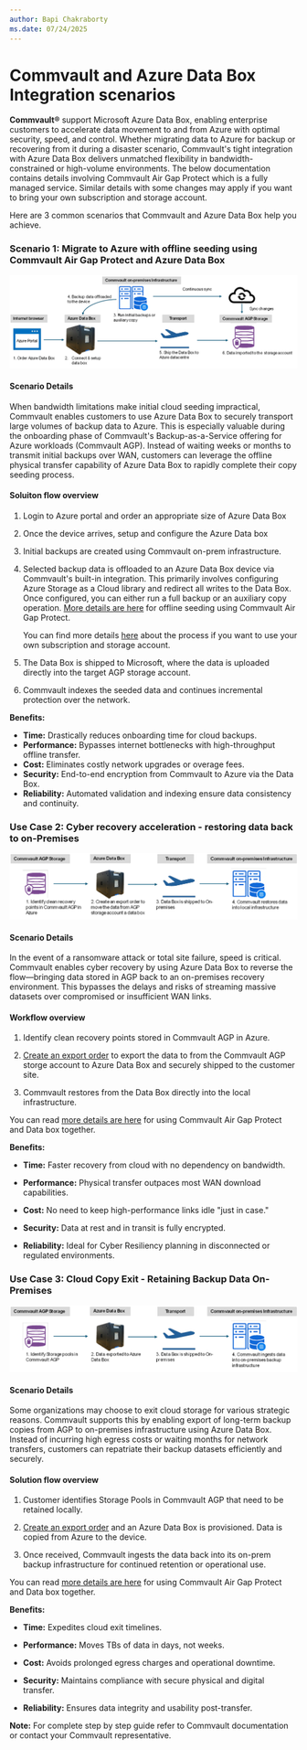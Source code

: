 ```yaml
---
author: Bapi Chakraborty
ms.date: 07/24/2025
---
```


# Commvault and Azure Data Box Integration scenarios

**Commvault®** support Microsoft Azure Data Box, enabling enterprise customers to accelerate data movement to and from Azure with optimal security, speed, and control. Whether migrating data to Azure for backup or recovering from it during a disaster scenario, Commvault's tight integration with Azure Data Box delivers unmatched flexibility in bandwidth-constrained or high-volume environments. The below documentation contains details involving Commvault Air Gap Protect which is a fully managed service. Similar details with some changes may apply if you want to bring your own subscription and storage account.

 Here are 3 common scenarios that Commvault and Azure Data Box help you achieve.

### Scenario 1: Migrate to Azure with offline seeding using Commvault Air Gap Protect and Azure Data Box

![A diagram workflow of Migration to Azure storage with Commvault and Azure Data Box.](media/data-box-migrate-with-isv/migrate-commvault-databox-case1.png)

#### Scenario Details

When bandwidth limitations make initial cloud seeding impractical, Commvault enables customers to use Azure Data Box to securely transport large volumes of backup data to Azure. This is especially valuable during the onboarding phase of Commvault's Backup-as-a-Service offering for Azure workloads (Commvault AGP). Instead of waiting weeks or months to transmit initial backups over WAN, customers can leverage the offline physical transfer capability of Azure Data Box to rapidly complete their copy seeding process.

#### Soluiton flow overview

1. Login to Azure portal and order an appropriate size of Azure Data Box

2. Once the device arrives, setup and configure the Azure Data box

3. Initial backups are created using Commvault on-prem infrastructure.

4. Selected backup data is offloaded to an Azure Data Box device via Commvault's built-in integration. This primarily involves configuring Azure Storage as a Cloud library and redirect all writes to the Data Box. Once configured, you can either run a full backup or an auxiliary copy operation. [More details are here](https://documentation.commvault.com/2024e/essential/seeding_air_gap_protect.html) for offline seeding using Commvault Air Gap Protect.  
  
    You can find more details [here](https://documentation.commvault.com/11.20/migrating_data_to_microsoft_azure_using_azure_data_box.html) about the process if you want to use your own subscription and storage account.

5. The Data Box is shipped to Microsoft, where the data is uploaded directly into the target AGP storage account.

6. Commvault indexes the seeded data and continues incremental protection over the network.

**Benefits:**

- **Time:** Drastically reduces onboarding time for cloud backups.
- **Performance:** Bypasses internet bottlenecks with high-throughput offline transfer.
- **Cost:** Eliminates costly network upgrades or overage fees.
- **Security:** End-to-end encryption from Commvault to Azure via the Data Box.
- **Reliability:** Automated validation and indexing ensure data consistency and continuity.

### Use Case 2: Cyber recovery acceleration - restoring data back to on-Premises

![A diagram workflow of cyber resilience with Commvault and Azure Data Box.](media/data-box-migrate-with-isv/cyber-commvault-databox.png)

#### Scenario Details

In the event of a ransomware attack or total site failure, speed is critical. Commvault enables cyber recovery by using Azure Data Box to reverse the flow—bringing data stored in AGP back to an on-premises recovery environment. This bypasses the delays and risks of streaming massive datasets over compromised or insufficient WAN links.

#### Workflow overview

1. Identify clean recovery points stored in Commvault AGP in Azure.

2. [Create an export order](/azure/databox/data-box-deploy-export-ordered) to export the data to from the Commvault AGP storge account to Azure Data Box and securely shipped to the customer site.

3. Commvault restores from the Data Box directly into the local infrastructure.

You can read [more details are here](https://documentation.commvault.com/2024e/essential/seeding_air_gap_protect.html) for using Commvault Air Gap Protect and Data box together.

**Benefits:**

- **Time:** Faster recovery from cloud with no dependency on bandwidth.

- **Performance:** Physical transfer outpaces most WAN download capabilities.

- **Cost:** No need to keep high-performance links idle "just in case."

- **Security:** Data at rest and in transit is fully encrypted.

- **Reliability:** Ideal for Cyber Resiliency planning in disconnected or regulated environments.

### Use Case 3: Cloud Copy Exit - Retaining Backup Data On-Premises

![A diagram of backup movement for cloud exit](media/data-box-migrate-with-isv/data-retention-Commvault-databox.png)

#### Scenario Details

Some organizations may choose to exit cloud storage for various strategic reasons. Commvault supports this by enabling export of long-term backup copies from AGP to on-premises infrastructure using Azure Data Box. Instead of incurring high egress costs or waiting months for network transfers, customers can repatriate their backup datasets efficiently and securely.

#### Solution flow overview

1. Customer identifies Storage Pools in Commvault AGP that need to be retained locally.

2. [Create an export order](/azure/databox/data-box-deploy-export-ordered)  and an Azure Data Box is provisioned. Data is copied from Azure to the device.

3. Once received, Commvault ingests the data back into its on-prem backup infrastructure for continued retention or operational use.

You can read [more details are here](https://documentation.commvault.com/2024e/essential/seeding_air_gap_protect.html) for using Commvault Air Gap Protect and Data box together.

**Benefits:**

- **Time:** Expedites cloud exit timelines.

- **Performance:** Moves TBs of data in days, not weeks.

- **Cost:** Avoids prolonged egress charges and operational downtime.

- **Security:** Maintains compliance with secure physical and digital transfer.

- **Reliability:** Ensures data integrity and usability post-transfer.

**Note:** For complete step by step guide refer to Commvault documentation or contact your Commvault representative.
